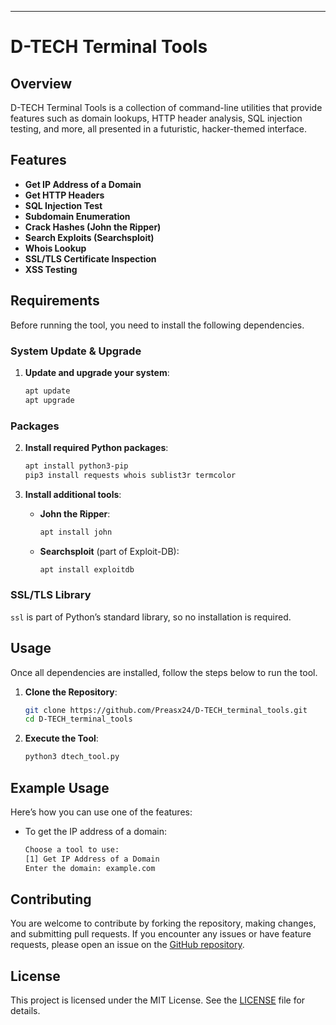 
---

# D-TECH Terminal Tools

## Overview

D-TECH Terminal Tools is a collection of command-line utilities that provide features such as domain lookups, HTTP header analysis, SQL injection testing, and more, all presented in a futuristic, hacker-themed interface.

## Features

- **Get IP Address of a Domain**
- **Get HTTP Headers**
- **SQL Injection Test**
- **Subdomain Enumeration**
- **Crack Hashes (John the Ripper)**
- **Search Exploits (Searchsploit)**
- **Whois Lookup**
- **SSL/TLS Certificate Inspection**
- **XSS Testing**

## Requirements

Before running the tool, you need to install the following dependencies.

### System Update & Upgrade

1. **Update and upgrade your system**:
   ```bash
   apt update
   apt upgrade
   ```

### Packages

2. **Install required Python packages**:
   ```bash
   apt install python3-pip
   pip3 install requests whois sublist3r termcolor
   ```

3. **Install additional tools**:
   - **John the Ripper**:
     ```bash
     apt install john
     ```
   - **Searchsploit** (part of Exploit-DB):
     ```bash
     apt install exploitdb
     ```

### SSL/TLS Library

`ssl` is part of Python’s standard library, so no installation is required.

## Usage

Once all dependencies are installed, follow the steps below to run the tool.

1. **Clone the Repository**:
   ```bash
   git clone https://github.com/Preasx24/D-TECH_terminal_tools.git
   cd D-TECH_terminal_tools
   ```

2. **Execute the Tool**:
   ```bash
   python3 dtech_tool.py
   ```

## Example Usage

Here’s how you can use one of the features:

- To get the IP address of a domain:
  ```bash
  Choose a tool to use:
  [1] Get IP Address of a Domain
  Enter the domain: example.com
  ```

## Contributing

You are welcome to contribute by forking the repository, making changes, and submitting pull requests. If you encounter any issues or have feature requests, please open an issue on the [GitHub repository](https://github.com/Preasx24/D-TECH_terminal_tools/issues).

## License

This project is licensed under the MIT License. See the [LICENSE](LICENSE) file for details.

